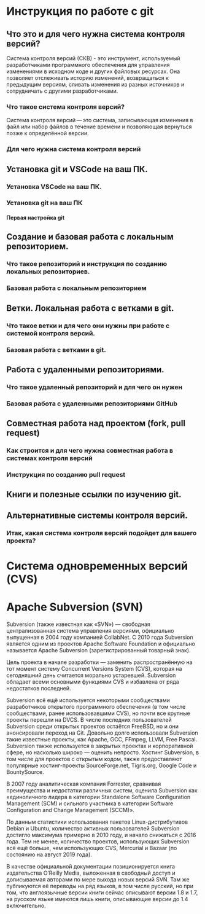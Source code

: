 # Инструкция по работе с git

## Что это и для чего нужна система контроля версий?
Система контроля версий (СКВ) - это инструмент, используемый разработчиками программного обеспечения для управления изменениями в исходном коде и других файловых ресурсах. Она позволяет отслеживать историю изменений, возвращаться к предыдущим версиям, сливать изменения из разных источников и сотрудничать с другими разработчиками.

### Что такое система контроля версий?
Система контроля версий — это система, записывающая изменения в файл или набор файлов в течение времени и позволяющая вернуться позже к определённой версии.

### Для чего нужна система контроля версий

## Установка git и VSCode на ваш ПК.

### Установка VSCode на ваш ПК.

### Установка git на ваш ПК

#### Первая настройка git

## Создание и базовая работа с локальным репозиторием.

### Что такое репозиторий и инструкция по созданию локальных репозиториев.

### Базовая работа с локальным репозиторием

## Ветки. Локальная работа с ветками в git.

### Что такое ветки и для чего они нужны при работе с системой контроля версий.

### Базовая работа с ветками в git.

## Работа с удаленными репозиториями.

### Что такое удаленный репозиторий и для чего он нужен

### Базовая работа с удаленными репозиториями GitHub

## Совместная работа над проектом (fork, pull request)

### Как строится и для чего нужна совместная работа в системах контроля версий

### Инструкция по созданию pull request

## Книги и полезные ссылки по изучению git.

## Альтернативные системы контроля версий.

### Итак, какая система контроля версий подойдет для вашего проекта?

# Система одновременных версий (CVS)

# Apache Subversion (SVN)

Subversion (также известная как «SVN») — свободная централизованная система управления версиями, официально выпущенная в 2004 году компанией CollabNet. С 2010 года Subversion является одним из проектов Apache Software Foundation и официально называется Apache Subversion (зарегистрированный товарный знак).

Цель проекта в начале разработки — заменить распространённую на тот момент систему Concurrent Versions System (CVS), которая на сегодняшний день считается морально устаревшей. Subversion обладает всеми основными функциями CVS и избавлена от ряда недостатков последней.

Subversion всё ещё используется некоторыми сообществами разработчиков открытого программного обеспечения (в том числе сообществами, ранее использовавшими CVS), но почти все крупные проекты перешли на DVCS. В числе последних пользователей Subversion среди открытых проектов остаётся FreeBSD, но и они анонсировали переход на Git. Довольно долго использовали Subversion такие известные проекты, как Apache, GCC, FFmpeg, LLVM, Free Pascal. Subversion также используется в закрытых проектах и корпоративной сфере, но насколько широко — оценить непросто. Хостинг Subversion, в том числе для проектов с открытым кодом, также предоставляют популярные хостинг-проекты SourceForge.net, Tigris.org, Google Code и BountySource.

В 2007 году аналитическая компания Forrester, сравнивая преимущества и недостатки различных систем, оценила Subversion как «единоличного лидера в категории Standalone Software Configuration Management (SCM) и сильного участника в категории Software Configuration and Change Management (SCCM)».

По данным статистики использования пакетов Linux-дистрибутивов Debian и Ubuntu, количество активных пользователей Subversion достигло максимума примерно в 2010 году, и начало снижаться с 2016 года. Тем не менее, количество проектов, использующих Subversion всё ещё больше, чем использующих CVS, Mercurial и Bazaar (по состоянию на август 2019 года).

В качестве официальной документации позиционируется книга издательства O’Reilly Media, выложенная в свободный доступ и дописываемая авторами по мере выхода новых версий SVN. Там же публикуются её переводы на ряд языков, в том числе русский, но при том, что англоязычные версии книги сейчас описывают версии 1.8 и 1.7, на русском языке имеются лишь книги, описывающие версии до 1.4 включительно.
